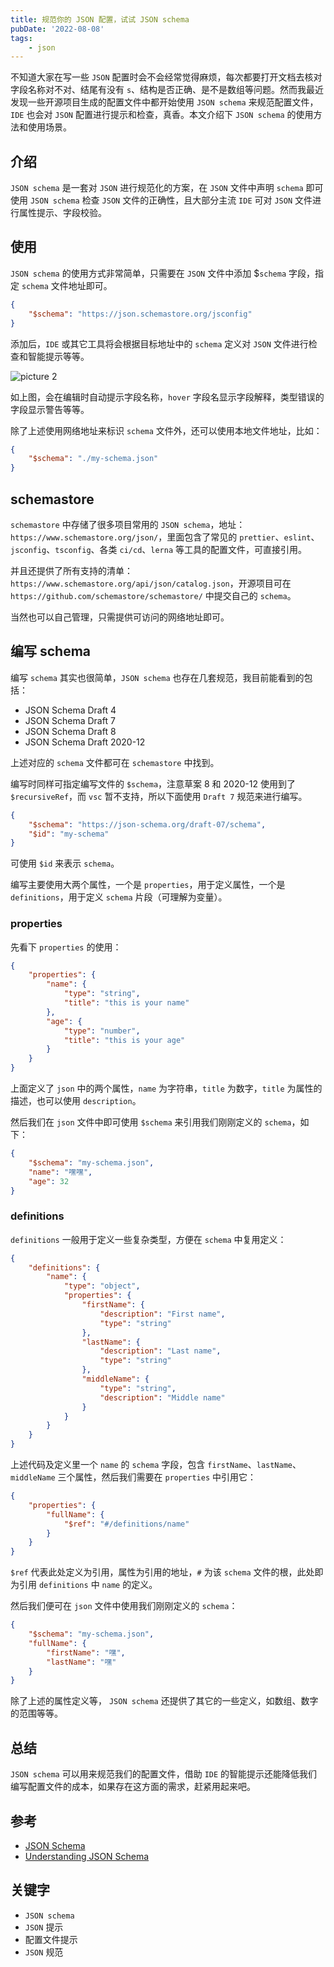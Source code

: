 ```yaml
---
title: 规范你的 JSON 配置，试试 JSON schema
pubDate: '2022-08-08'
tags:
    - json
---
```


不知道大家在写一些 `JSON` 配置时会不会经常觉得麻烦，每次都要打开文档去核对字段名称对不对、结尾有没有 `s`、结构是否正确、是不是数组等问题。然而我最近发现一些开源项目生成的配置文件中都开始使用 `JSON schema` 来规范配置文件，`IDE` 也会对 `JSON` 配置进行提示和检查，真香。本文介绍下 `JSON schema` 的使用方法和使用场景。

## 介绍

`JSON schema` 是一套对 `JSON` 进行规范化的方案，在 `JSON` 文件中声明 `schema` 即可使用 `JSON schema` 检查 `JSON` 文件的正确性，且大部分主流 `IDE` 可对 `JSON` 文件进行属性提示、字段校验。

## 使用

`JSON schema` 的使用方式非常简单，只需要在 `JSON` 文件中添加 $`schema` 字段，指定 `schema` 文件地址即可。

```json
{
    "$schema": "https://json.schemastore.org/jsconfig"
}
```

添加后，`IDE` 或其它工具将会根据目标地址中的 `schema` 定义对 `JSON` 文件进行检查和智能提示等等。

![picture 2](https://stg.heyfe.org/images/blog-json-schema-27.png)

如上图，会在编辑时自动提示字段名称，`hover` 字段名显示字段解释，类型错误的字段显示警告等等。

除了上述使用网络地址来标识 `schema` 文件外，还可以使用本地文件地址，比如：

```json
{
    "$schema": "./my-schema.json"
}
```

## schemastore

`schemastore` 中存储了很多项目常用的 `JSON schema`，地址：`https://www.schemastore.org/json/`，里面包含了常见的 `prettier`、`eslint`、`jsconfig`、`tsconfig`、各类 `ci/cd`、`lerna` 等工具的配置文件，可直接引用。

并且还提供了所有支持的清单：`https://www.schemastore.org/api/json/catalog.json`，开源项目可在 `https://github.com/schemastore/schemastore/` 中提交自己的 `schema`。

当然也可以自己管理，只需提供可访问的网络地址即可。

## 编写 schema

编写 `schema` 其实也很简单，`JSON schema` 也存在几套规范，我目前能看到的包括：

-   JSON Schema Draft 4
-   JSON Schema Draft 7
-   JSON Schema Draft 8
-   JSON Schema Draft 2020-12

上述对应的 `schema` 文件都可在 `schemastore` 中找到。

编写时同样可指定编写文件的 `$schema`，注意草案 8 和 2020-12 使用到了 `$recursiveRef`，而 `vsc` 暂不支持，所以下面使用 `Draft 7` 规范来进行编写。

```json
{
    "$schema": "https://json-schema.org/draft-07/schema",
    "$id": "my-schema"
}
```

可使用 `$id` 来表示 `schema`。

编写主要使用大两个属性，一个是 `properties`，用于定义属性，一个是 `definitions`，用于定义 `schema` 片段（可理解为变量）。

### properties

先看下 `properties` 的使用：

```json
{
    "properties": {
        "name": {
            "type": "string",
            "title": "this is your name"
        },
        "age": {
            "type": "number",
            "title": "this is your age"
        }
    }
}
```

上面定义了 `json` 中的两个属性，`name` 为字符串，`title` 为数字，`title` 为属性的描述，也可以使用 `description`。

然后我们在 `json` 文件中即可使用 `$schema` 来引用我们刚刚定义的 `schema`，如下：

```json
{
    "$schema": "my-schema.json",
    "name": "嘿嘿",
    "age": 32
}
```

### definitions

`definitions` 一般用于定义一些复杂类型，方便在 `schema` 中复用定义：

```json
{
    "definitions": {
        "name": {
            "type": "object",
            "properties": {
                "firstName": {
                    "description": "First name",
                    "type": "string"
                },
                "lastName": {
                    "description": "Last name",
                    "type": "string"
                },
                "middleName": {
                    "type": "string",
                    "description": "Middle name"
                }
            }
        }
    }
}
```

上述代码及定义里一个 `name` 的 `schema` 字段，包含 `firstName`、`lastName`、`middleName` 三个属性，然后我们需要在 `properties` 中引用它：

```json
{
    "properties": {
        "fullName": {
            "$ref": "#/definitions/name"
        }
    }
}
```

`$ref` 代表此处定义为引用，属性为引用的地址，`#` 为该 `schema` 文件的根，此处即为引用 `definitions` 中 `name` 的定义。

然后我们便可在 `json` 文件中使用我们刚刚定义的 `schema`：

```json
{
    "$schema": "my-schema.json",
    "fullName": {
        "firstName": "嘿",
        "lastName": "嘿"
    }
}
```

除了上述的属性定义等， `JSON schema` 还提供了其它的一些定义，如数组、数字的范围等等。

## 总结

`JSON schema` 可以用来规范我们的配置文件，借助 `IDE` 的智能提示还能降低我们编写配置文件的成本，如果存在这方面的需求，赶紧用起来吧。

## 参考

-   [JSON Schema](https://json-schema.org/)
-   [Understanding JSON Schema](https://json-schema.org/understanding-json-schema/)

## 关键字

-   `JSON schema`
-   `JSON` 提示
-   配置文件提示
-   `JSON` 规范